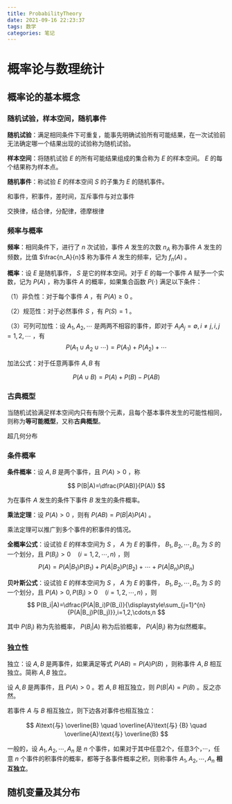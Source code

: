 ```yaml
---
title: ProbabilityTheory
date: 2021-09-16 22:23:37
tags: 数学
categories: 笔记
---
```

# 概率论与数理统计

## 概率论的基本概念

### 随机试验，样本空间，随机事件

**随机试验**：满足相同条件下可重复，能事先明确试验所有可能结果，在一次试验前无法确定哪一个结果出现的试验称为随机试验。

**样本空间**：将随机试验 $E$ 的所有可能结果组成的集合称为 $E$ 的样本空间。 $E$ 的每个结果称为样本点。

**随机事件**：称试验 $E$ 的样本空间 $S$ 的子集为 $E$ 的随机事件。

和事件，积事件，差时间，互斥事件与对立事件

交换律，结合律，分配律，德摩根律

### 频率与概率

**频率**：相同条件下，进行了 $n$ 次试验，事件 $A$ 发生的次数 $n_A$ 称为事件 $A$ 发生的频数，比值 $\frac{n_A}{n}$ 称为事件 $A$ 发生的频率，记为 $f_{n}(A)$ 。

**概率**：设 $E$ 是随机事件， $S$ 是它的样本空间。对于 $E$ 的每一个事件 $A$ 赋予一个实数，记为 $P(A)$ ，称为事件 $A$ 的概率，如果集合函数 $P(\cdot)$ 满足以下条件：

（1）非负性：对于每个事件 $A$ ，有 $P(A)\geq 0$ 。

（2）规范性：对于必然事件 $S$ ，有 $P(S)=1$ 。

（3）可列可加性：设 $A_1,A_2,\cdots$ 是两两不相容的事件，即对于 $A_{i}A_{j}=\emptyset ,i\neq j,i,j=1,2,\cdots$ ，有
$$
P(A_1\cup A_2\cup \cdots)=P(A_1)+P(A_2)+\cdots
$$

加法公式：对于任意两事件 $A,B$ 有

$$
P(A\cup B)=P(A)+P(B)-P(AB)
$$

### 古典概型

当随机试验满足样本空间内只有有限个元素，且每个基本事件发生的可能性相同，则称为**等可能概型**，又称**古典概型**。

超几何分布

### 条件概率

**条件概率**：设 $A,B$ 是两个事件，且 $P(A)>0$ ，称

$$
P(B|A)=\dfrac{P(AB)}{P(A)}
$$

为在事件 $A$ 发生的条件下事件 $B$ 发生的条件概率。

**乘法定理**：设 $P(A)>0$ ，则有 $P(AB)=P(B|A)P(A)$ 。

乘法定理可以推广到多个事件的积事件的情况。

**全概率公式**：设试验 $E$ 的样本空间为 $S$ ， $A$ 为 $E$ 的事件， $B_1,B_2,\cdots ,B_n$ 为 $S$ 的一个划分，且 $P(B_i)>0\quad (i=1,2,\cdots ,n)$ ，则
$$
P(A) = P(A|B_1)P(B_1)+P(A|B_2)P(B_2) + \cdots + P(A|B_n)P(B_n)
$$

**贝叶斯公式**：设试验 $E$ 的样本空间为 $S$ ， $A$ 为 $E$ 的事件， $B_1,B_2,\cdots ,B_n$ 为 $S$ 的一个划分，且 $P(A)>0,P(B_i)>0\quad (i=1,2,\cdots ,n)$ ，则
$$
P(B_i|A)=\dfrac{P(A|B_i)P(B_i)}{\displaystyle\sum_{j=1}^{n}{P(A|B_j)P(B_j)}},i=1,2,\cdots,n
$$

其中 $P(B_i)$ 称为先验概率， $P(B_i|A)$ 称为后验概率， $P(A|B_i)$ 称为似然概率。

### 独立性

独立：设 $A,B$ 是两事件，如果满足等式 $P(AB)=P(A)P(B)$ ，则称事件 $A,B$ 相互独立。简称 $A,B$ 独立。

设 $A,B$ 是两事件，且 $P(A)>0$ 。若 $A,B$ 相互独立，则 $P(B|A)=P(B)$ 。反之亦然。

若事件 $A$ 与 $B$ 相互独立，则下边各对事件也相互独立：

$$
A\text{与} \overline{B} \quad \overline{A}\text{与} {B} \quad \overline{A}\text{与} \overline{B}
$$

一般的，设 $A_1,A_2,\cdots,A_n$ 是 $n$ 个事件，如果对于其中任意2个，任意3个，···，任意 $n$ 个事件的积事件的概率，都等于各事件概率之积，则称事件 $A_1,A_2,\cdots,A_n$ **相互独立**。

## 随机变量及其分布

